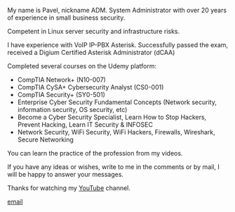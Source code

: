 My name is Pavel, nickname ADM.
System Administrator with over 20 years of experience in small business security.

Competent in Linux server security and infrastructure risks.

I have experience with VoIP IP-PBX Asterisk. Successfully passed the exam, received a Digium Certified Asterisk Administrator (dCAA)

Completed several courses on the Udemy platform:
- CompTIA Network+ (N10-007)
- CompTIA CySA+ Cybersecurity Analyst (CS0-001)
- CompTIA Security+ (SY0-501)
- Enterprise Cyber Security Fundamental Concepts (Network security, information security, OS security, etc)
- Become a Cyber Security Specialist, Learn How to Stop Hackers, Prevent Hacking, Learn IT Security & INFOSEC
- Network Security, WiFi Security, WiFi Hackers, Firewalls, Wireshark, Secure Networking

You can learn the practice of the profession from my videos.

If you have any ideas or wishes, write to me in the comments or by mail, I will be happy to answer your messages.

Thanks for watching my [YouTube](https://www.youtube.com/@admworkshop) channel.

[email](contact@admworkshop.com)
